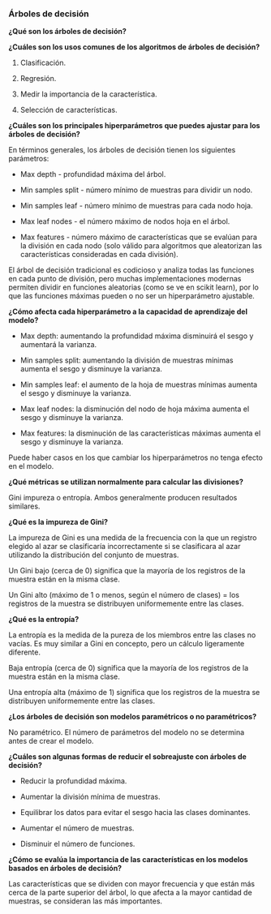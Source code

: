 ### Árboles de decisión

**¿Qué son los árboles de decisión?**

**¿Cuáles son los usos comunes de los algoritmos de árboles de decisión?**

1. Clasificación.

2. Regresión.

3. Medir la importancia de la característica.

4. Selección de características.

**¿Cuáles son los principales hiperparámetros que puedes ajustar para los árboles de decisión?**

En términos generales, los árboles de decisión tienen los siguientes parámetros:

- Max depth - profundidad máxima del árbol.

- Min samples split - número mínimo de muestras para dividir un nodo.

- Min samples leaf - número mínimo de muestras para cada nodo hoja.

- Max leaf nodes - el número máximo de nodos hoja en el árbol.

- Max features - número máximo de características que se evalúan para la división en cada nodo (solo válido para algoritmos que aleatorizan las características consideradas en cada división).

El árbol de decisión tradicional es codicioso y analiza todas las funciones en cada punto de división, pero muchas implementaciones modernas permiten dividir en funciones aleatorias (como se ve en scikit learn), por lo que las funciones máximas pueden o no ser un hiperparámetro ajustable.

**¿Cómo afecta cada hiperparámetro a la capacidad de aprendizaje del modelo?**

- Max depth: aumentando la profundidad máxima disminuirá el sesgo y aumentará la varianza.

- Min samples split: aumentando la división de muestras mínimas aumenta el sesgo y disminuye la varianza.

- Min samples leaf: el aumento de la hoja de muestras mínimas aumenta el sesgo y disminuye la varianza.

- Max leaf nodes: la disminución del nodo de hoja máxima aumenta el sesgo y disminuye la varianza.

- Max features: la disminución de las características máximas aumenta el sesgo y disminuye la varianza.

Puede haber casos en los que cambiar los hiperparámetros no tenga efecto en el modelo.

**¿Qué métricas se utilizan normalmente para calcular las divisiones?**

Gini impureza o entropía. Ambos generalmente producen resultados similares.

**¿Qué es la impureza de Gini?**

La impureza de Gini es una medida de la frecuencia con la que un registro elegido al azar se clasificaría incorrectamente si se clasificara al azar utilizando la distribución del conjunto de muestras.

Un Gini bajo (cerca de 0) significa que la mayoría de los registros de la muestra están en la misma clase.

Un Gini alto (máximo de 1 o menos, según el número de clases) = los registros de la muestra se distribuyen uniformemente entre las clases.

**¿Qué es la entropía?**

La entropía es la medida de la pureza de los miembros entre las clases no vacías. Es muy similar a Gini en concepto, pero un cálculo ligeramente diferente.

Baja entropía (cerca de 0) significa que la mayoría de los registros de la muestra están en la misma clase.

Una entropía alta (máximo de 1) significa que los registros de la muestra se distribuyen uniformemente entre las clases.

**¿Los árboles de decisión son modelos paramétricos o no paramétricos?**

No paramétrico. El número de parámetros del modelo no se determina antes de crear el modelo.

**¿Cuáles son algunas formas de reducir el sobreajuste con árboles de decisión?**

- Reducir la profundidad máxima.

- Aumentar la división mínima de muestras.

- Equilibrar los datos para evitar el sesgo hacia las clases dominantes.

- Aumentar el número de muestras.

- Disminuir el número de funciones.

**¿Cómo se evalúa la importancia de las características en los modelos basados ​​en árboles de decisión?**

Las características que se dividen con mayor frecuencia y que están más cerca de la parte superior del árbol, lo que afecta a la mayor cantidad de muestras, se consideran las más importantes.
